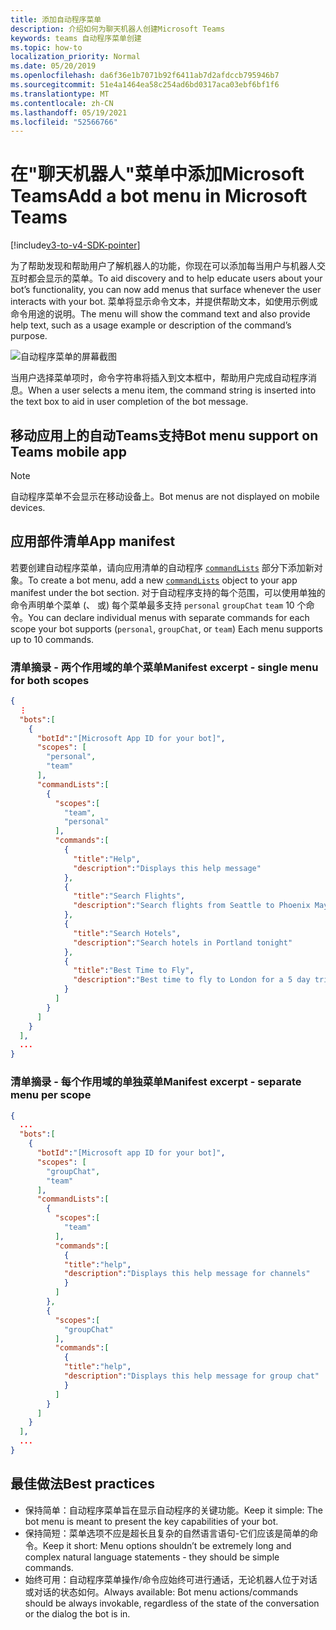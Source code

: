```yaml
---
title: 添加自动程序菜单
description: 介绍如何为聊天机器人创建Microsoft Teams
keywords: teams 自动程序菜单创建
ms.topic: how-to
localization_priority: Normal
ms.date: 05/20/2019
ms.openlocfilehash: da6f36e1b7071b92f6411ab7d2afdccb795946b7
ms.sourcegitcommit: 51e4a1464ea58c254ad6bd0317aca03ebf6bf1f6
ms.translationtype: MT
ms.contentlocale: zh-CN
ms.lasthandoff: 05/19/2021
ms.locfileid: "52566766"
---
```

# <a name="add-a-bot-menu-in-microsoft-teams"></a><span data-ttu-id="72508-104">在"聊天机器人"菜单中添加Microsoft Teams</span><span class="sxs-lookup"><span data-stu-id="72508-104">Add a bot menu in Microsoft Teams</span></span>

[!include[v3-to-v4-SDK-pointer](~/includes/v3-to-v4-pointer-bots.md)]

<span data-ttu-id="72508-105">为了帮助发现和帮助用户了解机器人的功能，你现在可以添加每当用户与机器人交互时都会显示的菜单。</span><span class="sxs-lookup"><span data-stu-id="72508-105">To aid discovery and to help educate users about your bot’s functionality, you can now add menus that surface whenever the user interacts with your bot.</span></span> <span data-ttu-id="72508-106">菜单将显示命令文本，并提供帮助文本，如使用示例或命令用途的说明。</span><span class="sxs-lookup"><span data-stu-id="72508-106">The menu will show the command text and also provide help text, such as a usage example or description of the command’s purpose.</span></span>

![自动程序菜单的屏幕截图](~/assets/images/bots/bot-menus-bot-menu-sample.png)

<span data-ttu-id="72508-108">当用户选择菜单项时，命令字符串将插入到文本框中，帮助用户完成自动程序消息。</span><span class="sxs-lookup"><span data-stu-id="72508-108">When a user selects a menu item, the command string is inserted into the text box to aid in user completion of the bot message.</span></span>

## <a name="bot-menu-support-on-teams-mobile-app"></a><span data-ttu-id="72508-109">移动应用上的自动Teams支持</span><span class="sxs-lookup"><span data-stu-id="72508-109">Bot menu support on Teams mobile app</span></span>
> [!NOTE] 
> <span data-ttu-id="72508-110">自动程序菜单不会显示在移动设备上。</span><span class="sxs-lookup"><span data-stu-id="72508-110">Bot menus are not displayed on mobile devices.</span></span>

## <a name="app-manifest"></a><span data-ttu-id="72508-111">应用部件清单</span><span class="sxs-lookup"><span data-stu-id="72508-111">App manifest</span></span>

<span data-ttu-id="72508-112">若要创建自动程序菜单，请向应用清单的自动程序 [`commandLists`](~/resources/schema/manifest-schema.md#botscommandlists) 部分下添加新对象。</span><span class="sxs-lookup"><span data-stu-id="72508-112">To create a bot menu, add a new [`commandLists`](~/resources/schema/manifest-schema.md#botscommandlists) object to your app manifest under the bot section.</span></span> <span data-ttu-id="72508-113">对于自动程序支持的每个范围，可以使用单独的命令声明单个菜单 (、 或) 每个菜单最多支持 `personal` `groupChat` `team` 10 个命令。</span><span class="sxs-lookup"><span data-stu-id="72508-113">You can declare individual menus with separate commands for each scope your bot supports (`personal`, `groupChat`, or `team`) Each menu supports up to 10 commands.</span></span>

### <a name="manifest-excerpt---single-menu-for-both-scopes"></a><span data-ttu-id="72508-114">清单摘录 - 两个作用域的单个菜单</span><span class="sxs-lookup"><span data-stu-id="72508-114">Manifest excerpt - single menu for both scopes</span></span>

```json
{
  ⋮
  "bots":[
    {
      "botId":"[Microsoft App ID for your bot]",
      "scopes": [
        "personal",
        "team"
      ],
      "commandLists":[
        {
          "scopes":[
            "team",
            "personal"
          ],
          "commands":[
            {
              "title":"Help",
              "description":"Displays this help message"
            },
            {
              "title":"Search Flights",
              "description":"Search flights from Seattle to Phoenix May 2-5 departing after 3pm"
            },
            {
              "title":"Search Hotels",
              "description":"Search hotels in Portland tonight"
            },
            {
              "title":"Best Time to Fly",
              "description":"Best time to fly to London for a 5 day trip this summer"
            }
          ]
        }
      ]
    }
  ],
  ...
}
```

### <a name="manifest-excerpt---separate-menu-per-scope"></a><span data-ttu-id="72508-115">清单摘录 - 每个作用域的单独菜单</span><span class="sxs-lookup"><span data-stu-id="72508-115">Manifest excerpt - separate menu per scope</span></span>

```json
{
  ...
  "bots":[
    {
      "botId":"[Microsoft app ID for your bot]",
      "scopes": [
        "groupChat",
        "team"
      ],
      "commandLists":[
        {
          "scopes":[
            "team"
          ],
          "commands":[
            {
            "title":"help",
            "description":"Displays this help message for channels"
            }
          ]
        },
        {
          "scopes":[
            "groupChat"
          ],
          "commands":[
            {
            "title":"help",
            "description":"Displays this help message for group chat"
            }
          ]
        }
      ]
    }
  ],
  ...
}
```

## <a name="best-practices"></a><span data-ttu-id="72508-116">最佳做法</span><span class="sxs-lookup"><span data-stu-id="72508-116">Best practices</span></span>

* <span data-ttu-id="72508-117">保持简单：自动程序菜单旨在显示自动程序的关键功能。</span><span class="sxs-lookup"><span data-stu-id="72508-117">Keep it simple: The bot menu is meant to present the key capabilities of your bot.</span></span>
* <span data-ttu-id="72508-118">保持简短：菜单选项不应是超长且复杂的自然语言语句-它们应该是简单的命令。</span><span class="sxs-lookup"><span data-stu-id="72508-118">Keep it short: Menu options shouldn’t be extremely long and complex natural language statements - they should be simple commands.</span></span>
* <span data-ttu-id="72508-119">始终可用：自动程序菜单操作/命令应始终可进行通话，无论机器人位于对话或对话的状态如何。</span><span class="sxs-lookup"><span data-stu-id="72508-119">Always available: Bot menu actions/commands should be always invokable, regardless of the state of the conversation or the dialog the bot is in.</span></span>
